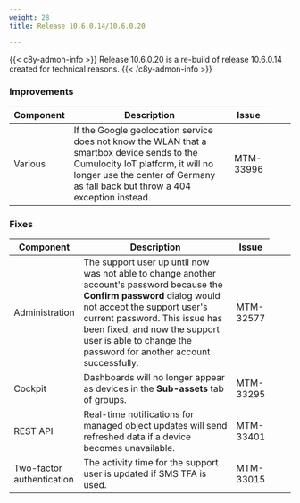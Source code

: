 ```yaml
---
weight: 28
title: Release 10.6.0.14/10.6.0.20

---
```


<!--10.6.0.20 is a re-build of 10.6.0.14 after the malware attack; does not include release notes for the releases 10.6.0.15 - 10.6.0.17 (these are included in 10.6.0.21)-->

{{< c8y-admon-info >}}
Release 10.6.0.20 is a re-build of release 10.6.0.14 created for technical reasons.
{{< /c8y-admon-info >}}

### Improvements

<div><table ><colgroup>
<col style="width: 15%;"><col style="width: 65%;"><col style="width: 10%;"><col style="width: 10%;"></colgroup>
<thead><tr>
<th>
Component</th>
<th>
Description</th>
<th>
Issue</th>
</tr>
</thead><tbody>
<tr>
<td>
 Various </td>
<td > If the Google geolocation service does not know the WLAN that a smartbox device sends to the Cumulocity IoT platform, it will no longer use the center of Germany as fall back but throw a 404 exception instead. </td>
<td>
MTM-33996</td>
</tr>
</tbody></table></div>




### Fixes

<div><table ><colgroup>
<col style="width: 15%;"><col style="width: 65%;"><col style="width: 10%;"><col style="width: 10%;"></colgroup>
<thead><tr>
<th>
Component</th>
<th>
Description</th>
<th>
Issue</th>
</tr>
</thead><tbody><tr>
<td>
Administration</td>
<td > The support user up until now was not able to change another account's password because the <b>Confirm password</b> dialog would not accept the support user's current password. This issue has been fixed, and now the support user is able to change the password for another account successfully.</td>
<td>
MTM-32577</td>
</tr>

<tr>
<td>
Cockpit</td>
<td > Dashboards will no longer appear as devices in the <b>Sub-assets</b> tab of groups.</td>
<td>
MTM-33295</td>
</tr>

<tr>
<td>
REST API</td>
<td > Real-time notifications for managed object updates will send refreshed data if a device becomes unavailable.</td>
<td>
MTM-33401</td>
</tr>

<tr>
<td>
Two-factor authentication</td>
<td > The activity time for the support user is updated if SMS TFA is used.</td>
<td>
MTM-33015</td>
</tr>

</tbody></table></div>
